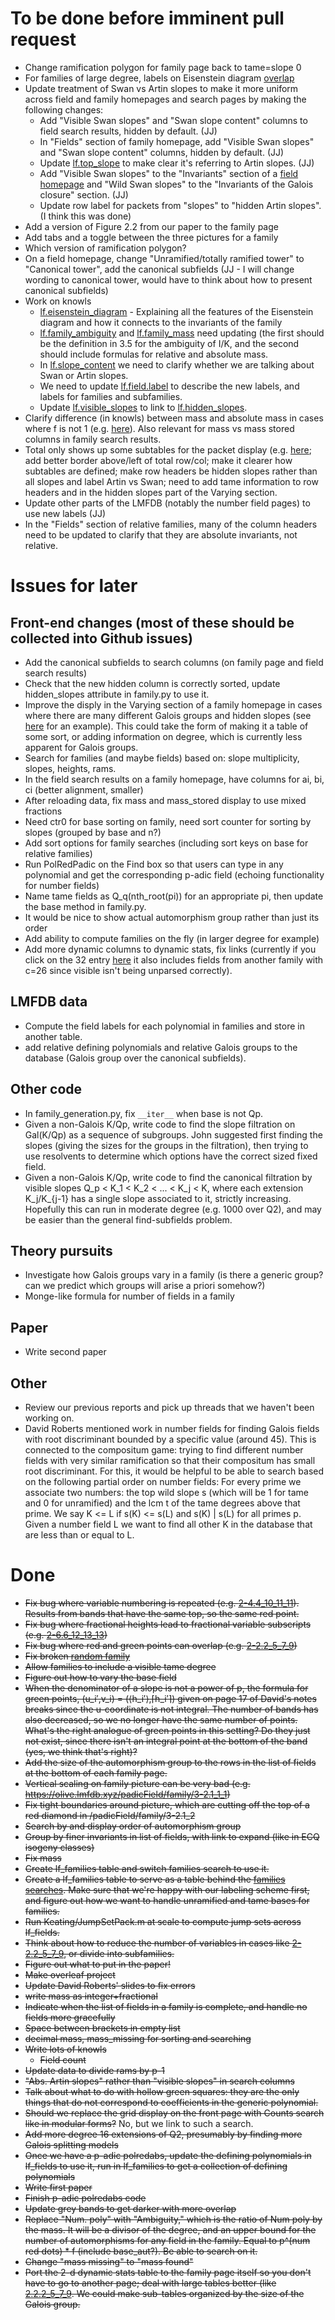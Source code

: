 # To be done before imminent pull request

 * Change ramification polygon for family page back to tame=slope 0
 * For families of large degree, labels on Eisenstein diagram [overlap](https://olive.lmfdb.xyz/padicField/family/2.1.44.130a)
 * Update treatment of Swan vs Artin slopes to make it more uniform across field and family homepages and search pages by making the following changes:
   * Add "Visible Swan slopes" and "Swan slope content" columns to field search results, hidden by default.  (JJ)
   * In "Fields" section of family homepage, add "Visible Swan slopes" and "Swan slope content" columns, hidden by default. (JJ)
   * Update [lf.top_slope](https://olive.lmfdb.xyz/knowledge/show/lf.top_slope) to make clear it's referring to Artin slopes. (JJ)
   * Add "Visible Swan slopes" to the "Invariants" section of a [field homepage](https://olive.lmfdb.xyz/padicField/2.1.16.71a1.913) and "Wild Swan slopes" to the "Invariants of the Galois closure" section.  (JJ)
   * Update row label for packets from "slopes" to "hidden Artin slopes". (I think this was done)
 * Add a version of Figure 2.2 from our paper to the family page
 * Add tabs and a toggle between the three pictures for a family
 * Which version of ramification polygon?
 * On a field homepage, change "Unramified/totally ramified tower" to "Canonical tower", add the canonical subfields  (JJ - I will change wording to canonical tower, would have to think about how to present canonical subfields)
 * Work on knowls
   * [lf.eisenstein_diagram](https://olive.lmfdb.xyz/knowledge/edit/lf.eisenstein_diagram) - Explaining all the features of the Eisenstein diagram and how it connects to the invariants of the family
   * [lf.family_ambiguity](https://olive.lmfdb.xyz/knowledge/edit/lf.family_ambiguity) and [lf.family_mass](https://olive.lmfdb.xyz/knowledge/edit/lf.family_mass) need updating (the first should be the definition in 3.5 for the ambiguity of I/K, and the second should include formulas for relative and absolute mass.
   * In [lf.slope_content](https://olive.lmfdb.xyz/knowledge/edit/lf.slope_content) we need to clarify whether we are talking about Swan or Artin slopes.
   * We need to update [lf.field.label](https://olive.lmfdb.xyz/knowledge/edit/lf.field.label) to describe the new labels, and labels for families and subfamilies.
   * Update [lf.visible_slopes](https://olive.lmfdb.xyz/knowledge/show/lf.visible_slopes) to link to [lf.hidden_slopes](https://olive.lmfdb.xyz/knowledge/show/lf.hidden_slopes).
 * Clarify difference (in knowls) between mass and absolute mass in cases where f is not 1 (e.g. [here](https://olive.lmfdb.xyz/padicField/family/2.2.8.54a)).  Also relevant for mass vs mass stored columns in family search results.
 * Total only shows up some subtables for the packet display (e.g. [here](https://olive.lmfdb.xyz/padicField/family/2.1.16.71a); add better border above/left of total row/col; make it clearer how subtables are defined; make row headers be hidden slopes rather than all slopes and label Artin vs Swan; need to add tame information to row headers and in the hidden slopes part of the Varying section.
 * Update other parts of the LMFDB (notably the number field pages) to use new labels (JJ)
 * In the "Fields" section of relative families, many of the column headers need to be updated to clarify that they are absolute invariants, not relative.

# Issues for later

## Front-end changes (most of these should be collected into Github issues)
 * Add the canonical subfields to search columns (on family page and field search results)
 * Check that the new hidden column is correctly sorted, update hidden_slopes attribute in family.py to use it.
 * Improve the disply in the Varying section of a family homepage in cases where there are many different Galois groups and hidden slopes (see [here](https://olive.lmfdb.xyz/padicField/family/2.2.8.54a) for an example).  This could take the form of making it a table of some sort, or adding information on degree, which is currently less apparent for Galois groups.
 * Search for families (and maybe fields) based on: slope multiplicity, slopes, heights, rams.
 * In the field search results on a family homepage, have columns for ai, bi, ci (better alignment, smaller)
 * After reloading data, fix mass and mass_stored display to use mixed fractions
 * Need ctr0 for base sorting on family, need sort counter for sorting by slopes (grouped by base and n?)
 * Add sort options for family searches (including sort keys on base for relative families)
 * Run PolRedPadic on the Find box so that users can type in any polynomial and get the corresponding p-adic field (echoing functionality for number fields)
 * Name tame fields as Q_q(nth_root(pi)) for an appropriate pi, then update the base method in family.py.
 * It would be nice to show actual automorphism group rather than just its order
 * Add ability to compute families on the fly (in larger degree for example)
 * Add more dynamic columns to dynamic stats, fix links (currently if you click on the 32 entry [here](https://olive.lmfdb.xyz/padicField/dynamic_stats?p=2&n=8&visible_quantifier=exactly&visible=[2,+3,+17%2F4]&col1=slopes&totals1=yes&col2=galois_label&totals2=yes&proportions=none) it also includes fields from another family with c=26 since visible isn't being unparsed correctly).


## LMFDB data

 * Compute the field labels for each polynomial in families and store in another table.
 * add relative defining polynomials and relative Galois groups to the database (Galois group over the canonical subfields).

## Other code

 * In family_generation.py, fix `__iter__` when base is not Qp.
 * Given a non-Galois K/Qp, write code to find the slope filtration on Gal(K/Qp) as a sequence of subgroups.  John suggested first finding the slopes (giving the sizes for the groups in the filtration), then trying to use resolvents to determine which options have the correct sized fixed field.
 * Given a non-Galois K/Qp, write code to find the canonical filtration by visible slopes Q_p < K_1 < K_2 < ... < K_j < K, where each extension K_j/K_{j-1} has a single slope associated to it, strictly increasing.  Hopefully this can run in moderate degree (e.g. 1000 over Q2), and may be easier than the general find-subfields problem.

## Theory pursuits

 * Investigate how Galois groups vary in a family (is there a generic group?  can we predict which groups will arise a priori somehow?)
  * Monge-like formula for number of fields in a family

## Paper

 * Write second paper

## Other

 * Review our previous reports and pick up threads that we haven't been working on.
 * David Roberts mentioned work in number fields for finding Galois fields with root discriminant bounded by a specific value (around 45).  This is connected to the compositum game: trying to find different number fields with very similar ramification so that their compositum has small root discriminant.  For this, it would be helpful to be able to search based on the following partial order on number fields: For every prime we associate two numbers: the top wild slope s (which will be 1 for tame and 0 for unramified) and the lcm t of the tame degrees above that prime.  We say K <= L if s(K) <= s(L) and s(K) | s(L) for all primes p.  Given a number field L we want to find all other K in the database that are less than or equal to L.

# Done

 * ~~Fix bug where variable numbering is repeated (e.g. [2-4.4_10_11_11](https://olive.lmfdb.xyz/padicField/family/2-4.4_10_11_11)).  Results from bands that have the same top, so the same red point.~~
 * ~~Fix bug where fractional heights lead to fractional variable subscripts (e.g. [2-6.6_12_13_13](https://olive.lmfdb.xyz/padicField/family/2-6.6_12_13_13))~~
 * ~~Fix bug where red and green points can overlap (e.g. [2-2.2_5_7_9](https://olive.lmfdb.xyz/padicField/family/2-2.2_5_7_9))~~
 * ~~Fix broken [random family](https://olive.lmfdb.xyz/padicField/families/?n=8&search_type=Random)~~
 * ~~Allow families to include a visible tame degree~~
 * ~~Figure out how to vary the base field~~
 * ~~When the denominator of a slope is not a power of p, the formula for green points, (u_i′,v_i) = (⟨h_i′⟩,⌈h_i′⌉) given on page 17 of David's notes breaks since the u-coordinate is not integral.  The number of bands has also decreased, so we no longer have the same number of points.  What's the right analogue of green points in this setting?  Do they just not exist, since there isn't an integral point at the bottom of the band (yes, we think that's right)?~~
 * ~~Add the size of the automorphism group to the rows in the list of fields at the bottom of each family page.~~
 * ~~Vertical scaling on family picture can be very bad (e.g. https://olive.lmfdb.xyz/padicField/family/3-2.1_1_1)~~
 * ~~Fix tight boundaries around picture, which are cutting off the top of a red diamond in /padicField/family/3-2.1_2~~
 * ~~Search by and display order of automorphism group~~
 * ~~Group by finer invariants in list of fields, with link to expand (like in ECQ isogeny classes)~~
 * ~~Fix mass~~
 * ~~Create lf_families table and switch families search to use it.~~
 * ~~Create a lf_families table to serve as a table behind the [families searches](https://olive.lmfdb.xyz/padicField/families/).  Make sure that we're happy with our labeling scheme first, and figure out how we want to handle unramified and tame bases for families.~~
 * ~~Run Keating/JumpSetPack.m at scale to compute jump sets across lf_fields.~~
 * ~~Think about how to reduce the number of variables in cases like [2-2.2_5_7_9](https://olive.lmfdb.xyz/padicField/family/2-2.2_5_7_9), or divide into subfamilies.~~
 * ~~Figure out what to put in the paper!~~
 * ~~Make overleaf project~~
 * ~~Update David Roberts' slides to fix errors~~
 * ~~write mass as integer+fractional~~
 * ~~Indicate when the list of fields in a family is complete, and handle no fields more gracefully~~
 * ~~Space between brackets in empty list~~
 * ~~decimal mass, mass_missing for sorting and searching~~
 * ~~Write lots of knowls~~
   * ~~Field count~~
 * ~~Update data to divide rams by p-1~~
 * ~~"Abs. Artin slopes" rather than "visible slopes" in search columns~~
 * ~~Talk about what to do with hollow green squares: they are the only things that do not correspond to coefficients in the generic polynomial.~~
 * ~~Should we replace the grid display on the front page with Counts search like in modular forms?~~ No, but we link to such a search.
 * ~~Add more degree 16 extensions of Q2, presumably by finding more Galois splitting models~~
 * ~~Once we have a p-adic polredabs, update the defining polynomials in lf_fields to use it, run in lf_families to get a collection of defining polynomials~~
 * ~~Write first paper~~
 * ~~Finish p-adic polredabs code~~
 * ~~Update grey bands to get darker with more overlap~~
 * ~~Replace "Num. poly" with "Ambiguity," which is the ratio of Num poly by the mass.  It will be a divisor of the degree, and an upper bound for the number of automorphisms for any field in the family.  Equal to p^(num red dots) * f (include base_aut?).  Be able to search on it.~~
 * ~~Change "mass missing" to "mass found"~~
 * ~~Port the 2-d dynamic stats table to the family page itself so you don't have to go to another page; deal with large tables better (like [2.2.2_5_7_9](https://olive.lmfdb.xyz/padicField/dynamic_stats?p=2&n=16&visible_quantifier=exactly&visible=[2,+7%2F2,+9%2F2,+11%2F2]&col1=slopes&totals1=yes&col2=galois_label&totals2=yes&proportions=none).  We could make sub-tables organized by the size of the Galois group.~~
